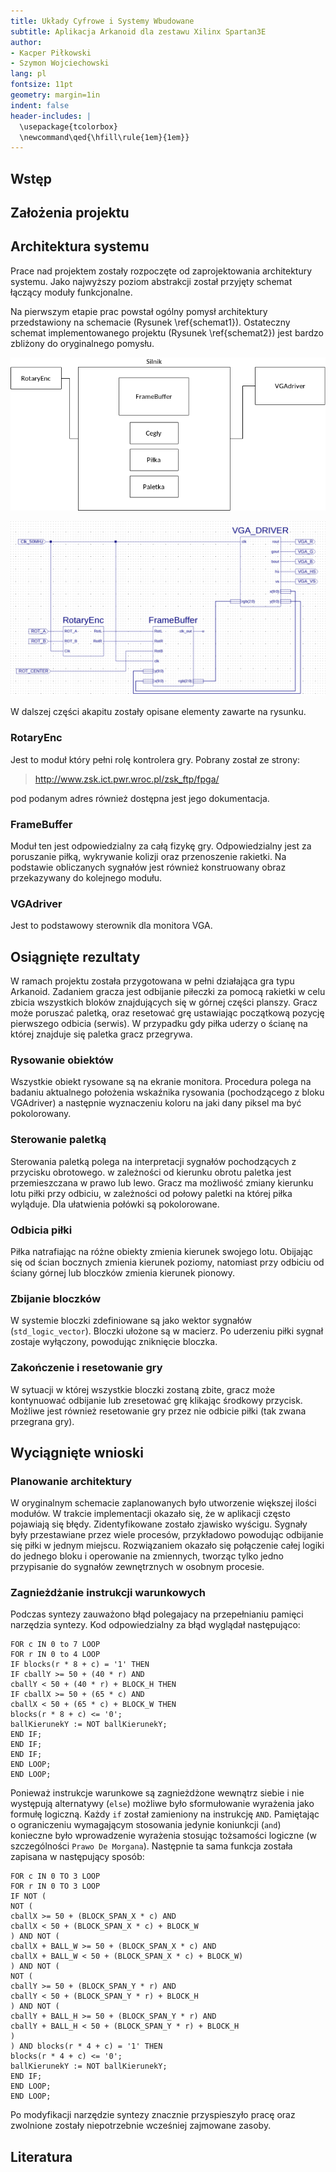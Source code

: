 ```yaml
---
title: Układy Cyfrowe i Systemy Wbudowane
subtitle: Aplikacja Arkanoid dla zestawu Xilinx Spartan3E
author:
- Kacper Piłkowski
- Szymon Wojciechowski
lang: pl
fontsize: 11pt
geometry: margin=1in
indent: false
header-includes: |
  \usepackage{tcolorbox}
  \newcommand\qed{\hfill\rule{1em}{1em}}
---
```


## Wstęp

## Założenia projektu

## Architektura systemu

Prace nad projektem zostały rozpoczęte od zaprojektowania architektury systemu.
Jako najwyższy poziom abstrakcji został przyjęty schemat łączący moduły funkcjonalne.

Na pierwszym etapie prac powstał ogólny pomysł architektury przedstawiony na
schemacie (Rysunek \ref{schemat1}). Ostateczny schemat implementowanego projektu
(Rysunek \ref{schemat2}) jest bardzo zbliżony do oryginalnego pomysłu.

![Schemat koncepcji architektury \label{schemat1}](img/schemat1.png)

![Schemat najwyższego poziomu \label{schemat2}](img/schemat2.png)

W dalszej części akapitu zostały opisane elementy zawarte na rysunku.

### RotaryEnc

Jest to moduł który pełni rolę kontrolera gry. Pobrany został ze strony:

> http://www.zsk.ict.pwr.wroc.pl/zsk_ftp/fpga/

pod podanym adres również dostępna jest jego dokumentacja.

### FrameBuffer

Moduł ten jest odpowiedzialny za całą fizykę gry. Odpowiedzialny jest za
poruszanie piłką, wykrywanie kolizji oraz przenoszenie rakietki. Na podstawie
obliczanych sygnałów jest również konstruowany obraz przekazywany do kolejnego modułu.

### VGAdriver

Jest to podstawowy sterownik dla monitora VGA.

## Osiągnięte rezultaty

W ramach projektu została przygotowana w pełni działająca gra typu Arkanoid.
Zadaniem gracza jest odbijanie piłeczki za pomocą rakietki w celu zbicia
wszystkich bloków znajdujących się w górnej części planszy.
Gracz może poruszać paletką, oraz resetować grę ustawiając początkową pozycję pierwszego odbicia (serwis). W przypadku gdy piłka uderzy o ścianę na której znajduje się paletka gracz przegrywa.

### Rysowanie obiektów

Wszystkie obiekt rysowane są na ekranie monitora.
Procedura polega na badaniu aktualnego położenia wskaźnika rysowania
(pochodzącego z bloku VGAdriver) a następnie wyznaczeniu koloru na jaki dany piksel
ma być pokolorowany.

### Sterowanie paletką

Sterowania paletką polega na interpretacji sygnałów pochodzących z przycisku obrotowego.
w zależności od kierunku obrotu paletka jest przemieszczana w prawo lub lewo.
Gracz ma możliwość zmiany kierunku lotu piłki przy odbiciu, w zależności od
połowy paletki na której piłka wyląduje. Dla ułatwienia połówki są pokolorowane.

### Odbicia piłki

Piłka natrafiając na różne obiekty zmienia kierunek swojego lotu. Obijając się
od ścian bocznych zmienia kierunek poziomy, natomiast przy odbiciu od ściany górnej
lub bloczków zmienia kierunek pionowy.

### Zbijanie bloczków

W systemie bloczki zdefiniowane są jako wektor sygnałów (`std_logic_vector`).
Bloczki ułożone są w macierz. Po uderzeniu piłki sygnał zostaje wyłączony,
powodując zniknięcie bloczka.

### Zakończenie i resetowanie gry

W sytuacji w której wszystkie bloczki zostaną zbite, gracz może kontynuować odbijanie
lub zresetować grę klikając środkowy przycisk. Możliwe jest również resetowanie
gry przez nie odbicie piłki (tak zwana przegrana gry).

## Wyciągnięte wnioski

### Planowanie architektury

W oryginalnym schemacie zaplanowanych było utworzenie większej ilości modułów.
W trakcie implementacji okazało się, że w aplikacji często pojawiają się błędy.
Zidentyfikowane zostało zjawisko wyścigu. Sygnały były przestawiane przez wiele
procesów, przykładowo powodując odbijanie się piłki w jednym miejscu. Rozwiązaniem
okazało się połączenie całej logiki do jednego bloku i operowanie na zmiennych,
tworząc tylko jedno przypisanie do sygnałów zewnętrznych w osobnym procesie.

### Zagnieżdżanie instrukcji warunkowych

Podczas syntezy zauważono błąd polegajacy na przepełnianiu pamięci narzędzia
syntezy. Kod odpowiedzialny za błąd wyglądał następująco:

~~~
FOR c IN 0 to 7 LOOP
FOR r IN 0 to 4 LOOP
IF blocks(r * 8 + c) = '1' THEN
IF cballY >= 50 + (40 * r) AND
cballY < 50 + (40 * r) + BLOCK_H THEN
IF cballX >= 50 + (65 * c) AND
cballX < 50 + (65 * c) + BLOCK_W THEN
blocks(r * 8 + c) <= '0';
ballKierunekY := NOT ballKierunekY;
END IF;
END IF;
END IF;
END LOOP;
END LOOP;
~~~

Ponieważ instrukcje warunkowe są zagnieżdżone wewnątrz siebie i nie występują
alternatywy (`else`) możliwe było sformułowanie wyrażenia jako formułę logiczną.
Każdy `if` został zamieniony na instrukcję `AND`. Pamiętając o ograniczeniu wymagającym
stosowania jedynie koniunkcji (`and`) konieczne było wprowadzenie wyrażenia
stosując tożsamości logiczne (w szczególności `Prawo De Morgana`). Następnie ta sama
funkcja została zapisana w następujący sposób:

~~~
FOR c IN 0 TO 3 LOOP
FOR r IN 0 TO 3 LOOP
IF NOT (
NOT (
cballX >= 50 + (BLOCK_SPAN_X * c) AND
cballX < 50 + (BLOCK_SPAN_X * c) + BLOCK_W
) AND NOT (
cballX + BALL_W >= 50 + (BLOCK_SPAN_X * c) AND
cballX + BALL_W < 50 + (BLOCK_SPAN_X * c) + BLOCK_W)
) AND NOT (
NOT (
cballY >= 50 + (BLOCK_SPAN_Y * r) AND
cballY < 50 + (BLOCK_SPAN_Y * r) + BLOCK_H
) AND NOT (
cballY + BALL_H >= 50 + (BLOCK_SPAN_Y * r) AND
cballY + BALL_H < 50 + (BLOCK_SPAN_Y * r) + BLOCK_H
)
) AND blocks(r * 4 + c) = '1' THEN
blocks(r * 4 + c) <= '0';
ballKierunekY := NOT ballKierunekY;
END IF;
END LOOP;
END LOOP;
~~~

Po modyfikacji narzędzie syntezy znacznie przyspieszyło pracę oraz zwolnione zostały
niepotrzebnie wcześniej zajmowane zasoby.

## Literatura
